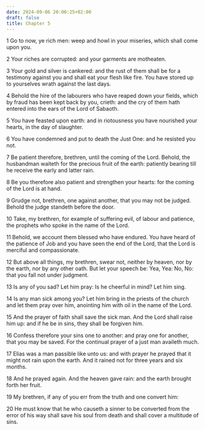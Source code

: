 ```yaml
---
date: 2024-09-06 20:00:25+02:00
draft: false
title: Chapter 5
---
```




1 Go to now, ye rich men: weep and howl in your miseries, which shall come upon you.

2 Your riches are corrupted: and your garments are motheaten.

3 Your gold and silver is cankered: and the rust of them shall be for a testimony against you and shall eat your flesh like fire. You have stored up to yourselves wrath against the last days.

4 Behold the hire of the labourers who have reaped down your fields, which by fraud has been kept back by you, crieth: and the cry of them hath entered into the ears of the Lord of Sabaoth.

5 You have feasted upon earth: and in riotousness you have nourished your hearts, in the day of slaughter.

6 You have condemned and put to death the Just One: and he resisted you not.

7 Be patient therefore, brethren, until the coming of the Lord. Behold, the husbandman waiteth for the precious fruit of the earth: patiently bearing till he receive the early and latter rain.

8 Be you therefore also patient and strengthen your hearts: for the coming of the Lord is at hand.

9 Grudge not, brethren, one against another, that you may not be judged. Behold the judge standeth before the door.

10 Take, my brethren, for example of suffering evil, of labour and patience, the prophets who spoke in the name of the Lord.

11 Behold, we account them blessed who have endured. You have heard of the patience of Job and you have seen the end of the Lord, that the Lord is merciful and compassionate.

12 But above all things, my brethren, swear not, neither by heaven, nor by the earth, nor by any other oath. But let your speech be: Yea, Yea: No, No: that you fall not under judgment.

13 Is any of you sad? Let him pray: Is he cheerful in mind? Let him sing.

14 Is any man sick among you? Let him bring in the priests of the church and let them pray over him, anointing him with oil in the name of the Lord.

15 And the prayer of faith shall save the sick man. And the Lord shall raise him up: and if he be in sins, they shall be forgiven him.

16 Confess therefore your sins one to another: and pray one for another, that you may be saved. For the continual prayer of a just man availeth much.

17 Elias was a man passible like unto us: and with prayer he prayed that it might not rain upon the earth. And it rained not for three years and six months.

18 And he prayed again. And the heaven gave rain: and the earth brought forth her fruit.

19 My brethren, if any of you err from the truth and one convert him:

20 He must know that he who causeth a sinner to be converted from the error of his way shall save his soul from death and shall cover a multitude of sins.

